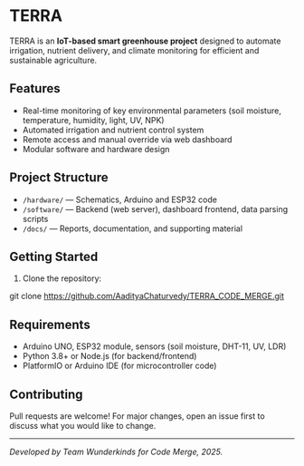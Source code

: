 # TERRA

TERRA is an **IoT-based smart greenhouse project** designed to automate irrigation, nutrient delivery, and climate monitoring for efficient and sustainable agriculture.

## Features

- Real-time monitoring of key environmental parameters (soil moisture, temperature, humidity, light, UV, NPK)
- Automated irrigation and nutrient control system
- Remote access and manual override via web dashboard
- Modular software and hardware design

## Project Structure

- `/hardware/` — Schematics, Arduino and ESP32 code
- `/software/` — Backend (web server), dashboard frontend, data parsing scripts
- `/docs/` — Reports, documentation, and supporting material

## Getting Started

1. Clone the repository:

git clone https://github.com/AadityaChaturvedy/TERRA_CODE_MERGE.git

## Requirements

- Arduino UNO, ESP32 module, sensors (soil moisture, DHT-11, UV, LDR)
- Python 3.8+ or Node.js (for backend/frontend)
- PlatformIO or Arduino IDE (for microcontroller code)

## Contributing

Pull requests are welcome! For major changes, open an issue first to discuss what you would like to change.

---

*Developed by Team Wunderkinds for Code Merge, 2025.*
